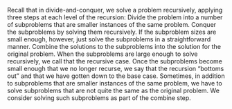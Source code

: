 Recall that in divide-and-conquer, we solve a problem recursively, applying three steps at each level of the recursion:
Divide the problem into a number of subproblems that are smaller instances of the
same problem.
Conquer the subproblems by solving them recursively. If the subproblem sizes are
small enough, however, just solve the subproblems in a straightforward manner.
Combine the solutions to the subproblems into the solution for the original problem.
When the subproblems are large enough to solve recursively, we call that the recursive case. Once the subproblems become small enough that we no longer recurse,
we say that the recursion “bottoms out” and that we have gotten down to the base
case. Sometimes, in addition to subproblems that are smaller instances of the same
problem, we have to solve subproblems that are not quite the same as the original
problem. We consider solving such subproblems as part of the combine step.
